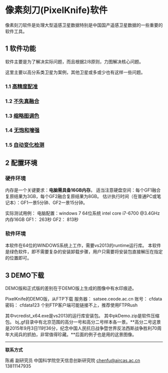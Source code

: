 # 像素刻刀(PixelKnife)软件

像素刻刀软件是处理大型遥感卫星数据特别是中国国产遥感卫星数据的一些重要的软件工具。



## 1 软件功能

软件主要是为了解决实际问题，而且根据2/8原则，力图解决核心问题。

这里主要以高分系类卫星为案例，其他卫星或多或少也有这样一些问题。



### 1.1 [高精度配准](registration.html)

### 1.2 [不失真融合](recover.html)

### 1.3 [缩略图调色](thumb.html)


### 1.4 [无饱和增强](deexpose.html)


### 1.5 [自动变化检测](change_detect.html)



## 2 配置环境

### 硬件环境

内存是一个关键要求：**电脑需具备16GB内存**。
适当注意硬盘空间：每个GF1融合复原结果为3GB，每个GF2融合复原结果为8GB。
估计执行时间（在普通PC或笔记本）：GF1一景5分钟、GF2一景15分钟。

实际测试用例：
电脑配置：windows 7 64位系统  intel core i7-6700 @3.4GHz  内存16GB
GF1： 263秒
GF2： 813秒

### 软件环境

本软件在64位的WINDOWS系统上工作，需要vs2013的runtime运行库。
本软件是绿色软件，即不需要复杂的安装卸载步骤，用户只需要将安装包直接解压在指定的位置即可。



## 3 DEMO下载

DEMO版和正式版的差别在于DEMO版上生成的图像中有水印痕迹。

PixelKnife的DEMO版，从FTP下载
服务器：  satsee.ceode.ac.cn
账号：  cfdata
密码：  cfdata123
个别FTP客户端可能链接不上，推荐使用FTPRush

其中vcredist_x64.exe是vs2013的运行库安装包。
其中pkDemo.zip是软件压缩包。
bj_gf目录中有北京范围的高分一号和高分二号样本各一景。**高分二号这景是2015年9月3日11时36分，纪念中国人民抗日战争暨世界反法西斯战争胜利70周年大阅兵的抓拍，非常值得珍藏。**后面的例子也是用的这景图像。




---

**联系方式**

陈甫 副研究员
中国科学院空天信息创新研究院
chenfu@aircas.ac.cn
13811147935


